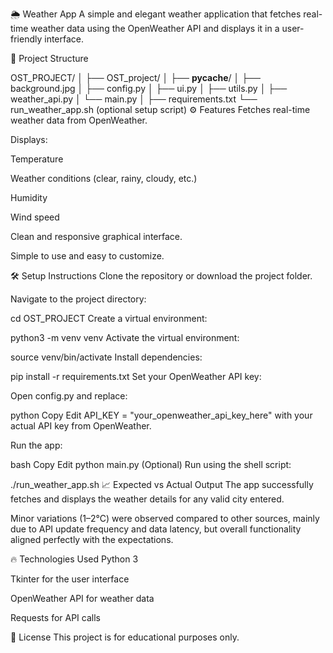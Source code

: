 🌦️ Weather App
A simple and elegant weather application that fetches real-time weather data using the OpenWeather API and displays it in a user-friendly interface.

📂 Project Structure


OST_PROJECT/
│
├── OST_project/
│   ├── __pycache__/
│   ├── background.jpg
│   ├── config.py
│   ├── ui.py
│   ├── utils.py
│   ├── weather_api.py
│   └── main.py
│
├── requirements.txt
└── run_weather_app.sh (optional setup script)
⚙️ Features
Fetches real-time weather data from OpenWeather.

Displays:

Temperature

Weather conditions (clear, rainy, cloudy, etc.)

Humidity

Wind speed

Clean and responsive graphical interface.

Simple to use and easy to customize.

🛠️ Setup Instructions
Clone the repository or download the project folder.

Navigate to the project directory:

cd OST_PROJECT
Create a virtual environment:


python3 -m venv venv
Activate the virtual environment:


source venv/bin/activate
Install dependencies:


pip install -r requirements.txt
Set your OpenWeather API key:

Open config.py and replace:

python
Copy
Edit
API_KEY = "your_openweather_api_key_here"
with your actual API key from OpenWeather.

Run the app:

bash
Copy
Edit
python main.py
(Optional) Run using the shell script:


./run_weather_app.sh
📈 Expected vs Actual Output
The app successfully fetches and displays the weather details for any valid city entered.

Minor variations (1–2°C) were observed compared to other sources, mainly due to API update frequency and data latency, but overall functionality aligned perfectly with the expectations.

🔥 Technologies Used
Python 3

Tkinter for the user interface

OpenWeather API for weather data

Requests for API calls

📄 License
This project is for educational purposes only.

